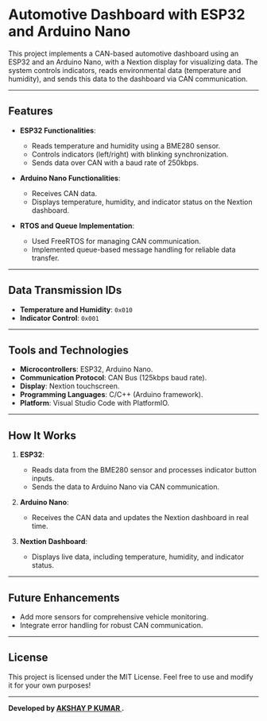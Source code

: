 # Automotive Dashboard with ESP32 and Arduino Nano

This project implements a CAN-based automotive dashboard using an ESP32 and an Arduino Nano, with a Nextion display for visualizing data. The system controls indicators, reads environmental data (temperature and humidity), and sends this data to the dashboard via CAN communication.

---

## Features
- **ESP32 Functionalities**:
  - Reads temperature and humidity using a BME280 sensor.
  - Controls indicators (left/right) with blinking synchronization.
  - Sends data over CAN with a baud rate of 250kbps.

- **Arduino Nano Functionalities**:
  - Receives CAN data.
  - Displays temperature, humidity, and indicator status on the Nextion dashboard.

- **RTOS and Queue Implementation**:
  - Used FreeRTOS for managing CAN communication.
  - Implemented queue-based message handling for reliable data transfer.

---

## Data Transmission IDs
- **Temperature and Humidity**: `0x010`
- **Indicator Control**: `0x001`

---

## Tools and Technologies
- **Microcontrollers**: ESP32, Arduino Nano.
- **Communication Protocol**: CAN Bus (125kbps baud rate).
- **Display**: Nextion touchscreen.
- **Programming Languages**: C/C++ (Arduino framework).
- **Platform**: Visual Studio Code with PlatformIO.

---

## How It Works
1. **ESP32**:
   - Reads data from the BME280 sensor and processes indicator button inputs.
   - Sends the data to Arduino Nano via CAN communication.

2. **Arduino Nano**:
   - Receives the CAN data and updates the Nextion dashboard in real time.

3. **Nextion Dashboard**:
   - Displays live data, including temperature, humidity, and indicator status.
---

## Future Enhancements
- Add more sensors for comprehensive vehicle monitoring.
- Integrate error handling for robust CAN communication.

---

## License
This project is licensed under the MIT License. Feel free to use and modify it for your own purposes!

---

**Developed by [AKSHAY P KUMAR ](https://github.com/akshayembedded).**
